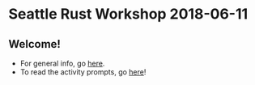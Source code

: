 # Seattle Rust Workshop 2018-06-11

## Welcome!

- For general info, go [here](INFO.md).
- To read the activity prompts, go [here](PROMPT.md)!
